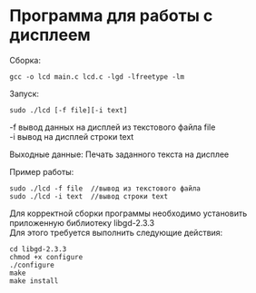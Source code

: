 # Программа для работы с дисплеем

Сборка:
```  
gcc -o lcd main.c lcd.c -lgd -lfreetype -lm  
```

Запуск:  
```
sudo ./lcd [-f file][-i text]  
```
-f вывод данных на дисплей из текстового файла file  
-i вывод на дисплей строки text  

Выходные данные: 
Печать заданного текста на дисплее  

Пример работы: 

```
sudo ./lcd -f file  //вывод из текстового файла
sudo ./lcd -i text  //вывод строки text
```

Для корректной сборки программы необходимо установить приложенную библиотеку libgd-2.3.3  
Для этого требуется выполнить следующие действия:  
```
cd libgd-2.3.3  
chmod +x configure  
./configure  
make  
make install  
```

